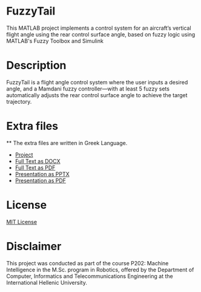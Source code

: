 # FuzzyTail

This MATLAB project implements a control system for an aircraft’s vertical flight angle using the rear control surface angle, based on fuzzy logic using MATLAB's Fuzzy Toolbox and Simulink

# Description

FuzzyTail is a flight angle control system where the user inputs a desired angle, and a Mamdani fuzzy controller—with at least 5 fuzzy sets automatically adjusts the rear control surface angle to achieve the target trajectory. 

# Extra files
** The extra files are written in Greek Language.
* [Project](./assets/Project.pdf)
* [Full Text as DOCX](./assets/Ρ202%20-%20FuzzyTail.docx)
* [Full Text as PDF](./assets/Ρ202%20-%20FuzzyTail.pdf)
* [Presentation as PPTX](./assets/Ρ202%20-%20FuzzyTail%20-%20Presentation.pptx)
* [Presentation as PDF](./assets/Ρ202%20-%20FuzzyTail%20-%20Presentation.pdf)

# License

[MIT License](./LICENSE)

# Disclaimer

This project was conducted as part of the course Ρ202: Machine Intelligence in the M.Sc. program in Robotics, offered by the
Department of Computer, Informatics and Telecommunications Engineering at the International Hellenic University.